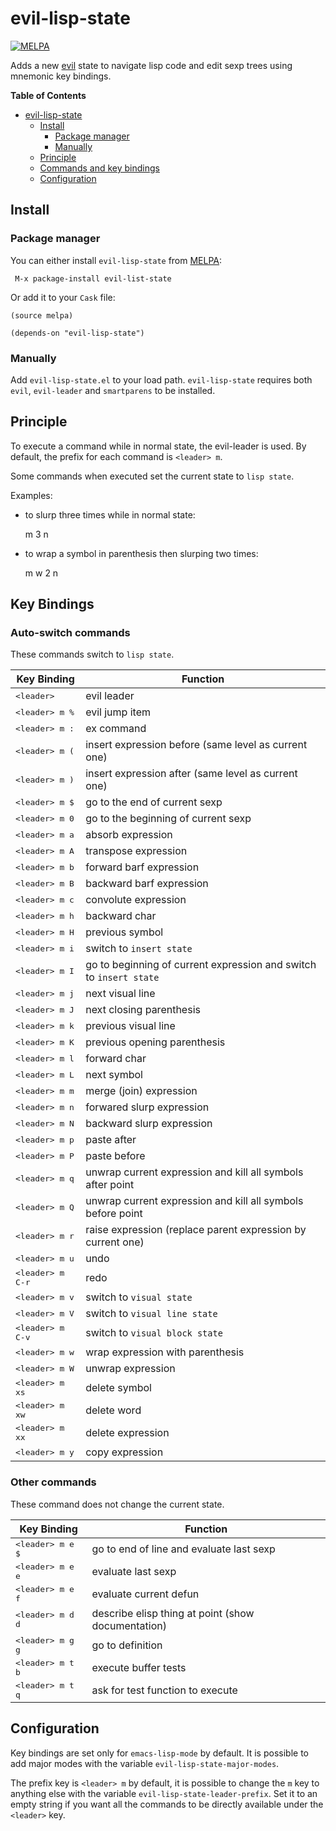 # evil-lisp-state
[![MELPA](http://melpa.org/packages/evil-lisp-state-badge.svg)](http://melpa.org/#/evil-lisp-state)

Adds a new [evil][evil-link] state to navigate lisp code and edit sexp trees
using mnemonic key bindings.

<!-- markdown-toc start - Don't edit this section. Run M-x markdown-toc/generate-toc again -->
**Table of Contents**

- [evil-lisp-state](#evil-lisp-state)
    - [Install](#install)
        - [Package manager](#package-manager)
        - [Manually](#manually)
    - [Principle](#principle)
    - [Commands and key bindings](#commands-and-key-bindings)
    - [Configuration](#configuration)

<!-- markdown-toc end -->

## Install

### Package manager

You can either install `evil-lisp-state` from [MELPA][melpa-link]:

```
 M-x package-install evil-list-state
```

Or add it to your `Cask` file:

```elisp
(source melpa)

(depends-on "evil-lisp-state")
```

### Manually

Add `evil-lisp-state.el` to your load path. `evil-lisp-state` requires
both `evil`, `evil-leader` and `smartparens` to be installed.

## Principle

To execute a command while in normal state, the evil-leader is used.
By default, the prefix for each command is `<leader> m`.

Some commands when executed set the current state to `lisp state`.

Examples:

- to slurp three times while in normal state:

    <leader> m 3 n

- to wrap a symbol in parenthesis then slurping two times:

    <leader> m w 2 n

## Key Bindings

### Auto-switch commands

These commands switch to `lisp state`.

Key Binding                 | Function
----------------------------|------------------------------------------------------------
<kbd>\<leader\></kbd>       | evil leader
<kbd>\<leader\> m %</kbd>   | evil jump item
<kbd>\<leader\> m :</kbd>   | ex command
<kbd>\<leader\> m (</kbd>   | insert expression before (same level as current one)
<kbd>\<leader\> m )</kbd>   | insert expression after (same level as current one)
<kbd>\<leader\> m $</kbd>   | go to the end of current sexp
<kbd>\<leader\> m 0</kbd>   | go to the beginning of current sexp
<kbd>\<leader\> m a</kbd>   | absorb expression
<kbd>\<leader\> m A</kbd>   | transpose expression
<kbd>\<leader\> m b</kbd>   | forward barf expression
<kbd>\<leader\> m B</kbd>   | backward barf expression
<kbd>\<leader\> m c</kbd>   | convolute expression
<kbd>\<leader\> m h</kbd>   | backward char
<kbd>\<leader\> m H</kbd>   | previous symbol
<kbd>\<leader\> m i</kbd>   | switch to `insert state`
<kbd>\<leader\> m I</kbd>   | go to beginning of current expression and switch to `insert state`
<kbd>\<leader\> m j</kbd>   | next visual line
<kbd>\<leader\> m J</kbd>   | next closing parenthesis
<kbd>\<leader\> m k</kbd>   | previous visual line
<kbd>\<leader\> m K</kbd>   | previous opening parenthesis
<kbd>\<leader\> m l</kbd>   | forward char
<kbd>\<leader\> m L</kbd>   | next symbol
<kbd>\<leader\> m m</kbd>   | merge (join) expression
<kbd>\<leader\> m n</kbd>   | forwared slurp expression
<kbd>\<leader\> m N</kbd>   | backward slurp expression
<kbd>\<leader\> m p</kbd>   | paste after
<kbd>\<leader\> m P</kbd>   | paste before
<kbd>\<leader\> m q</kbd>   | unwrap current expression and kill all symbols after point
<kbd>\<leader\> m Q</kbd>   | unwrap current expression and kill all symbols before point
<kbd>\<leader\> m r</kbd>   | raise expression (replace parent expression by current one)
<kbd>\<leader\> m u</kbd>   | undo
<kbd>\<leader\> m C-r</kbd> | redo
<kbd>\<leader\> m v</kbd>   | switch to `visual state`
<kbd>\<leader\> m V</kbd>   | switch to `visual line state`
<kbd>\<leader\> m C-v</kbd> | switch to `visual block state`
<kbd>\<leader\> m w</kbd>   | wrap expression with parenthesis
<kbd>\<leader\> m W</kbd>   | unwrap expression
<kbd>\<leader\> m xs</kbd>  | delete symbol
<kbd>\<leader\> m xw</kbd>  | delete word
<kbd>\<leader\> m xx</kbd>  | delete expression
<kbd>\<leader\> m y</kbd>   | copy expression

### Other commands

These command does not change the current state.

Key Binding                 | Function
----------------------------|------------------------------------------------------------
<kbd>\<leader\> m e $</kbd> | go to end of line and evaluate last sexp
<kbd>\<leader\> m e e</kbd> | evaluate last sexp
<kbd>\<leader\> m e f</kbd> | evaluate current defun
<kbd>\<leader\> m d d</kbd> | describe elisp thing at point (show documentation)
<kbd>\<leader\> m g g</kbd> | go to definition
<kbd>\<leader\> m t b</kbd> | execute buffer tests
<kbd>\<leader\> m t q</kbd> | ask for test function to execute

## Configuration

Key bindings are set only for `emacs-lisp-mode` by default.
It is possible to add major modes with the variable
`evil-lisp-state-major-modes`.

The prefix key is `<leader> m` by default, it is possible to
change the `m` key to anything else with the variable
`evil-lisp-state-leader-prefix`. Set it to an empty string
if you want all the commands to be directly available
under the `<leader>` key.

[evil-link]: https://gitorious.org/evil/pages/Home
[smartparens-link]: https://github.com/Fuco1/smartparens/wiki
[melpa-link]: http://melpa.org/
